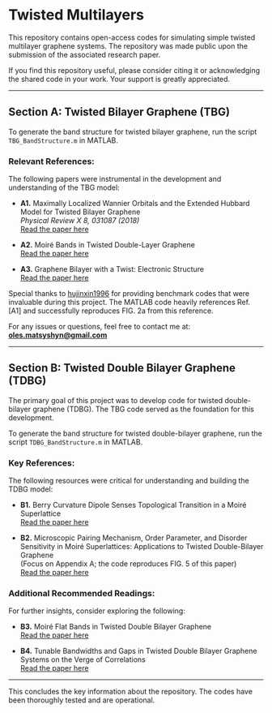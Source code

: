 # Twisted Multilayers

This repository contains open-access codes for simulating simple twisted multilayer graphene systems. The repository was made public upon the submission of the associated research paper.

If you find this repository useful, please consider citing it or acknowledging the shared code in your work. Your support is greatly appreciated.

---

## Section A: Twisted Bilayer Graphene (TBG)

To generate the band structure for twisted bilayer graphene, run the script `TBG_BandStructure.m` in MATLAB.

### Relevant References:
The following papers were instrumental in the development and understanding of the TBG model:

- **A1.** Maximally Localized Wannier Orbitals and the Extended Hubbard Model for Twisted Bilayer Graphene  
  *Physical Review X 8, 031087 (2018)*  
  [Read the paper here](https://journals.aps.org/prx/abstract/10.1103/PhysRevX.8.031087)

- **A2.** Moiré Bands in Twisted Double-Layer Graphene  
  [Read the paper here](https://www.pnas.org/doi/10.1073/pnas.1108174108)

- **A3.** Graphene Bilayer with a Twist: Electronic Structure  
  [Read the paper here](https://journals.aps.org/prl/abstract/10.1103/PhysRevLett.99.256802)

Special thanks to [hujinxin1996](https://github.com/hujinxin1996/twisted-bilayer-graphene) for providing benchmark codes that were invaluable during this project. The MATLAB code heavily references Ref. [A1] and successfully reproduces FIG. 2a from this reference.

For any issues or questions, feel free to contact me at: **oles.matsyshyn@gmail.com**

---

## Section B: Twisted Double Bilayer Graphene (TDBG)

The primary goal of this project was to develop code for twisted double-bilayer graphene (TDBG). The TBG code served as the foundation for this development. 

To generate the band structure for twisted double-bilayer graphene, run the script `TDBG_BandStructure.m` in MATLAB.

### Key References:
The following resources were critical for understanding and building the TDBG model:

- **B1.** Berry Curvature Dipole Senses Topological Transition in a Moiré Superlattice  
  [Read the paper here](https://www.nature.com/articles/s41567-022-01606-y)

- **B2.** Microscopic Pairing Mechanism, Order Parameter, and Disorder Sensitivity in Moiré Superlattices: Applications to Twisted Double-Bilayer Graphene  
  (Focus on Appendix A; the code reproduces FIG. 5 of this paper)  
  [Read the paper here](https://arxiv.org/pdf/2001.07716)

### Additional Recommended Readings:
For further insights, consider exploring the following:

- **B3.** Moiré Flat Bands in Twisted Double Bilayer Graphene  
  [Read the paper here](https://arxiv.org/pdf/1906.00623)

- **B4.** Tunable Bandwidths and Gaps in Twisted Double Bilayer Graphene Systems on the Verge of Correlations  
  [Read the paper here](https://arxiv.org/pdf/2001.09916)

---

This concludes the key information about the repository. The codes have been thoroughly tested and are operational.

